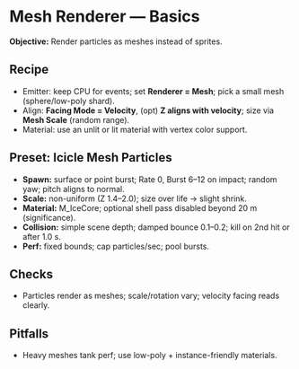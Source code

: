 # Mesh Renderer — Basics
**Objective:** Render particles as meshes instead of sprites.
## Recipe
- Emitter: keep CPU for events; set **Renderer = Mesh**; pick a small mesh (sphere/low-poly shard).
- Align: **Facing Mode = Velocity**, (opt) **Z aligns with velocity**; size via **Mesh Scale** (random range).
- Material: use an unlit or lit material with vertex color support.
## Preset: Icicle Mesh Particles
- **Spawn:** surface or point burst; Rate 0, Burst 6–12 on impact; random yaw; pitch aligns to normal.
- **Scale:** non-uniform (Z 1.4–2.0); size over life → slight shrink.
- **Material:** M_IceCore; optional shell pass disabled beyond 20 m (significance).
- **Collision:** simple scene depth; damped bounce 0.1–0.2; kill on 2nd hit or after 1.0 s.
- **Perf:** fixed bounds; cap particles/sec; pool bursts.

## Checks
- Particles render as meshes; scale/rotation vary; velocity facing reads clearly.
## Pitfalls
- Heavy meshes tank perf; use low-poly + instance-friendly materials.
